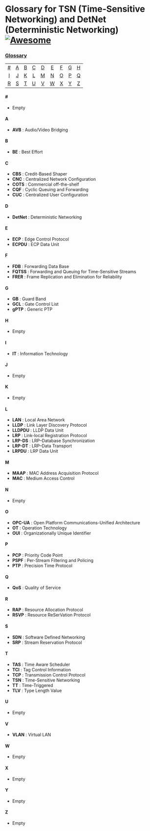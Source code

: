 # Glossary for TSN (Time-Sensitive Networking) and DetNet (Deterministic Networking)[![Awesome](https://cdn.rawgit.com/sindresorhus/awesome/d7305f38d29fed78fa85652e3a63e154dd8e8829/media/badge.svg)](https://github.com/sindresorhus/awesome)
### [Glossary](#glossary)
|     |     |     |     |     |     |     |     |     |
|:-:  |:-:  |:-:  |:-:  |:-:  |:-:  |:-:  |:-:  |:-:  |
| [#](#) 	| [A](#a) 	| [B](#b) 	| [C](#c) | [D](#d) 	| [E](#e) 	| [F](#f) 	| [G](#g) | [H](#h) 	
| [I](#i) 	| [J](#j) 	| [K](#k) 	| [L](#l) 	| [M](#m) 	| [N](#n) | [O](#o) | [P](#p) | [Q](#q)
| [R](#r) 	| [S](#s) 		| [T](#t) 	| [U](#u) 	| [V](#v) | [W](#w) | [X](#x) | [Y](#y) | [Z](#z)|

#### \#
* Empty

#### A
* **AVB** : Audio/Video Bridging

#### B
* **BE** : Best Effort

#### C
* **CBS** : Credit-Based Shaper
* **CNC** : Centralized Network Configuration
* **COTS** : Commercial off-the-shelf
* **CQF** : Cyclic Queuing and Forwarding
* **CUC** : Centralized User Configuration

#### D
* **DetNet** : Deterministic Networking

#### E
* **ECP** : Edge Control Protocol
* **ECPDU** : ECP Data Unit

#### F
* **FDB** : Forwarding Data Base
* **FQTSS** : Forwarding and Queuing for Time-Sensitive Streams
* **FRER** : Frame Replication and Elimination for Reliability

#### G
* **GB** : Guard Band
* **GCL** : Gate Control List
* **gPTP** : Generic PTP

#### H
* Empty

#### I
* **IT** : Information Technology

#### J
* Empty

#### K
* Empty

#### L
* **LAN** : Local Area Network
* **LLDP** : Link Layer Discovery Protocol
* **LLDPDU** : LLDP Data Unit
* **LRP** : Link-local Registration Protocol
* **LRP-DS** : LRP–Database Synchronization
* **LRP-DT** : LRP–Data Transport
* **LRPDU** : LRP Data Unit

#### M
* **MAAP** : MAC Address Acquisition Protocol
* **MAC** : Medium Access Control

#### N
* Empty

#### O
* **OPC-UA** : Open Platform Communications-Unified Architecture
* **OT** : Operation Technology
* **OUI** : Organizationally Unique Identifier

#### P
* **PCP** : Priority Code Point
* **PSPF** : Per-Stream Filtering and Policing
* **PTP** : Precision Time Protocol

#### Q
* **QoS** : Quality of Service
  
#### R
* **RAP** : Resource Allocation Protocol
* **RSVP** : Resource ReSerVation Protocol

#### S 
* **SDN** : Software Defined Networking
* **SRP** : Stream Reservation Protocol

#### T
* **TAS** : Time Aware Scheduler
* **TCI** : Tag Control Information
* **TCP** : Transmission Control Protocol
* **TSN** : Time-Sensitive Networking
* **TT** : Time-Triggered
* **TLV** : Type Length Value

#### U
* Empty

#### V
* **VLAN** : Virtual LAN

#### W
* Empty

#### X
* Empty
  
#### Y
* Empty

#### Z
* Empty
